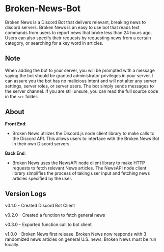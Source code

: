 # Broken-News-Bot

Broken News is a Discord Bot that delivers relevant, breaking news to discord servers. Broken News is an easy to use bot that reads text commands from users to report news that broke less than 24 hours ago. Users can also specify their requests by requesting news from a certain category, or searching for a key word in articles.

## Note

When adding the bot to your server, you will be prompted with a message saying the bot should be granted administrator privileges in your server. I can assure you the bot has no malicious intent and will not alter any server settings, server roles, or server users. The bot simply sends messages to the server channel. If you are still unsure, you can read the full source code in the `src` folder.

## About

**Front End**:

- Broken News utilizes the Discord.js node client library to make calls to the Discord API. This allows users to interface with the Broken News Bot in their own Discord servers

**Back End**:

- Broken News uses the NewsAPI node client library to make HTTP requests to fetch relevant News articles. The NewsAPI node client library simplifies the process of taking user input and fetching news articles specified by the user.

## Version Logs

v0.1.0 - Created Discord Bot Client

v0.2.0 - Created a function to fetch general news

v0.3.0 - Exported function call to bot client

v1.0.0 - Broken News first release. Broken News now responds with 3 randomized news articles on general U.S. news. Broken News must be run locally.
